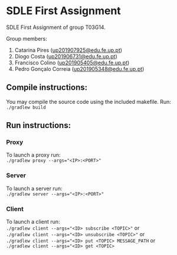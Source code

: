 # SDLE First Assignment

SDLE First Assignment of group T03G14.

Group members:

1. Catarina Pires (up201907925@edu.fe.up.pt)
2. Diogo Costa (up201906731@edu.fe.up.pt)
3. Francisco Colino (up201905405@edu.fe.up.pt)
4. Pedro Gonçalo Correia (up201905348@edu.fe.up.pt)

## Compile instructions:
You may compile the source code using the included makefile. Run: \
```./gradlew build```

## Run instructions:

### Proxy
To launch a proxy run: \
```./gradlew proxy --args="<IP>:<PORT>"```

### Server
To launch a server run: \
```./gradlew server --args="<IP>:<PORT>"```

### Client
To launch a client run: \
```./gradlew client --args="<ID> subscribe <TOPIC>"``` or\
```./gradlew client --args="<ID> unsubscribe <TOPIC>"``` or\
```./gradlew client --args="<ID> put <TOPIC> MESSAGE_PATH``` or\
```./gradlew client --args="<ID> get <TOPIC>```